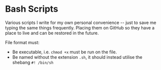 # Bash Scripts

Various scripts I write for my own personal convenience -- just to save me typing the same things frequently. Placing them on GitHub so they have a place to live and can be restored in the future.

File format must:
* Be executable, i.e. `chmod +x` must be run on the file.
* Be named without the extension `.sh`, it should instead utilise the shebang `#! /bin/sh`
